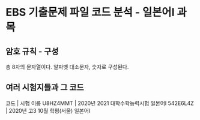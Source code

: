 # EBS 기출문제 파일 코드 분석 - 일본어Ⅰ 과목
## 암호 규칙 - 구성
총 8자의 문자열이다.
알파벳 대소문자, 숫자로 구성된다.
## 여러 시험지들과 그 코드
코드      	| 시험 이름
U8HZ4MMT	| 2020년 2021 대학수학능력시험 일본어Ⅰ
542E6L4Z	| 2020년 고3 10월 학평(서울) 일본어Ⅰ
